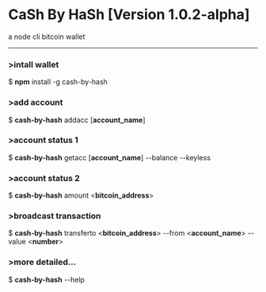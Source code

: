 # CaSh By HaSh [Version 1.0.2-alpha]
a node cli bitcoin wallet

---
### >intall wallet
$ **npm** install -g cash-by-hash 
### >add account
$ **cash-by-hash** addacc [__account_name__] 
### >account status 1
$ **cash-by-hash** getacc [__account_name__] --balance --keyless
### >account status 2
$ **cash-by-hash** amount <__bitcoin_address__>
### >broadcast transaction
$ **cash-by-hash** transferto <__bitcoin_address__> --from <__account_name__> --value <__number__>
### >more detailed...
$ **cash-by-hash** --help